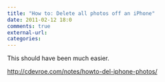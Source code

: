 ```yaml
---
title: "How to: Delete all photos off an iPhone"
date: 2011-02-12 18:0
comments: true
external-url:
categories:
---
```

This should have been much easier.

<http://cdevroe.com/notes/howto-del-iphone-photos/>
